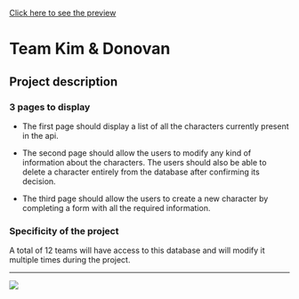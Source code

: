 [Click here to see the preview](https://donovan-herion.github.io/character-manager/)

# Team Kim & Donovan

## Project description

### 3 pages to display

* The first page should display a list of all the characters currently present in the api.

* The second page should allow the users to modify any kind of information about the characters. The users should also be able to delete a character entirely from the database after confirming its decision.

* The third page should allow the users to create a new character by completing a form with all the required information.

### Specificity of the project

A total of 12 teams will have access to this database and will modify it multiple times during the project.

---

![](https://media.giphy.com/media/uTuLngvL9p0Xe/giphy.gif)
